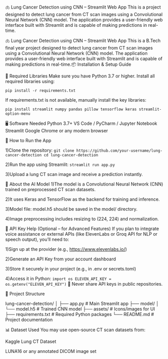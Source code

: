 🫁 Lung Cancer Detection using CNN – Streamlit Web App
This is a project designed to detect lung cancer from CT scan images using a Convolutional Neural Network (CNN) model. The application provides a user-friendly web interface built with Streamlit and is capable of making predictions in real-time.

🫁 Lung Cancer Detection using CNN – Streamlit Web App
This is a B.Tech final year project designed to detect lung cancer from CT scan images using a Convolutional Neural Network (CNN) model. The application provides a user-friendly web interface built with Streamlit and is capable of making predictions in real-time.📦 Installation & Setup Guide

🔧 Required Libraries
Make sure you have Python 3.7 or higher. Install all required libraries using:

``pip install -r requirements.txt``

If requirements.txt is not available, manually install the key libraries:

``pip install streamlit numpy pandas pillow tensorflow keras streamlit-option-menu``

🖥️ Software Needed
Python 3.7+
VS Code / PyCharm / Jupyter Notebook
Streamlit
Google Chrome or any modern browser


🚀 How to Run the App
 
1)Clone the repository:
``git clone https://github.com/your-username/lung-cancer-detection
cd lung-cancer-detection ``
 
 2)Run the app using Streamlit:
``streamlit run app.py``

3)Upload a lung CT scan image and receive a prediction instantly.

🤖 About the AI Model
1)The model is a Convolutional Neural Network (CNN) trained on preprocessed CT scan datasets.

2)It uses Keras and TensorFlow as the backend for training and inference.

3)Model file: model.h5 should be saved in the model/ directory.

4)Image preprocessing includes resizing to (224, 224) and normalization.


🔑 API Key Help (Optional – for Advanced Features)
If you plan to integrate voice assistance or external APIs (like ElevenLabs or Groq API for NLP or speech output), you’ll need to:

1)Sign up at the provider (e.g., https://www.elevenlabs.io/)

2)Generate an API Key from your account dashboard

3)Store it securely in your project (e.g., in .env or secrets.toml)

4)Access it in Python:
``import os
ELEVEN_API_KEY = os.getenv("ELEVEN_API_KEY")``
🔐 Never share API keys in public repositories.



🧾 Project Structure

lung-cancer-detection/
│
├── app.py                  # Main Streamlit app
├── model/
│   └── model.h5            # Trained CNN model
├── assets/                 # Icons/images for UI
├── requirements.txt        # Required Python packages
└── README.md               # Project documentation


📊 Dataset Used
You may use open-source CT scan datasets from:

Kaggle Lung CT Dataset

LUNA16 or any annotated DICOM image set


